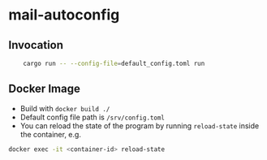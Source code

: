 # mail-autoconfig

## Invocation
```sh
    cargo run -- --config-file=default_config.toml run
```

## Docker Image
* Build with `docker build ./`
* Default config file path is `/srv/config.toml`
* You can reload the state of the program by running `reload-state` inside the container, e.g.
```sh
docker exec -it <container-id> reload-state
```

